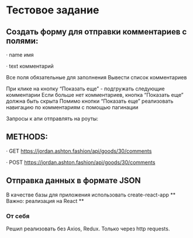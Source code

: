 # Тестовое задание

## Создать форму для отправки комментариев с полями:

· name имя

· text комментарий

Все поля обязательные для заполнения
Вывести список комментариев
						
При клике на кнопку “Показать еще” - подгружать следующие комментарии
Если больше нет комментариев, кнопка “Показать еще” должна быть скрыта
Помимо кнопки “Показать еще” реализовать навигацию по комментариям с помощью пагинации
						
Запросы к апи отправлять на роуты:

## METHODS:

· GET https://jordan.ashton.fashion/api/goods/30/comments

· POST https://jordan.ashton.fashion/api/goods/30/comments

## Отправка данных в формате JSON
						
В качестве базы для приложения использовать create-react-app
** Важно: реализация на React **

### От себя

Решил реализовать без Axios, Redux. Только через http requests.